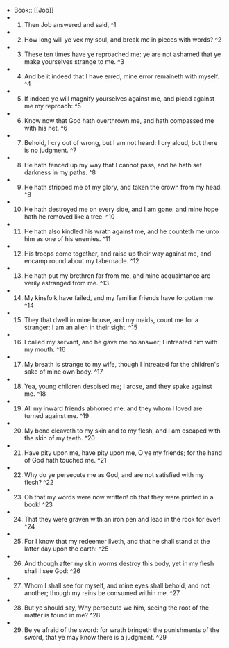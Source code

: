 - Book:: [[Job]]
- 1. Then Job answered and said, ^1
- 2. How long will ye vex my soul, and break me in pieces with words? ^2
- 3. These ten times have ye reproached me: ye are not ashamed that ye make yourselves strange to me. ^3
- 4. And be it indeed that I have erred, mine error remaineth with myself. ^4
- 5. If indeed ye will magnify yourselves against me, and plead against me my reproach: ^5
- 6. Know now that God hath overthrown me, and hath compassed me with his net. ^6
- 7. Behold, I cry out of wrong, but I am not heard: I cry aloud, but there is no judgment. ^7
- 8. He hath fenced up my way that I cannot pass, and he hath set darkness in my paths. ^8
- 9. He hath stripped me of my glory, and taken the crown from my head. ^9
- 10. He hath destroyed me on every side, and I am gone: and mine hope hath he removed like a tree. ^10
- 11. He hath also kindled his wrath against me, and he counteth me unto him as one of his enemies. ^11
- 12. His troops come together, and raise up their way against me, and encamp round about my tabernacle. ^12
- 13. He hath put my brethren far from me, and mine acquaintance are verily estranged from me. ^13
- 14. My kinsfolk have failed, and my familiar friends have forgotten me. ^14
- 15. They that dwell in mine house, and my maids, count me for a stranger: I am an alien in their sight. ^15
- 16. I called my servant, and he gave me no answer; I intreated him with my mouth. ^16
- 17. My breath is strange to my wife, though I intreated for the children's sake of mine own body. ^17
- 18. Yea, young children despised me; I arose, and they spake against me. ^18
- 19. All my inward friends abhorred me: and they whom I loved are turned against me. ^19
- 20. My bone cleaveth to my skin and to my flesh, and I am escaped with the skin of my teeth. ^20
- 21. Have pity upon me, have pity upon me, O ye my friends; for the hand of God hath touched me. ^21
- 22. Why do ye persecute me as God, and are not satisfied with my flesh? ^22
- 23. Oh that my words were now written! oh that they were printed in a book! ^23
- 24. That they were graven with an iron pen and lead in the rock for ever! ^24
- 25. For I know that my redeemer liveth, and that he shall stand at the latter day upon the earth: ^25
- 26. And though after my skin worms destroy this body, yet in my flesh shall I see God: ^26
- 27. Whom I shall see for myself, and mine eyes shall behold, and not another; though my reins be consumed within me. ^27
- 28. But ye should say, Why persecute we him, seeing the root of the matter is found in me? ^28
- 29. Be ye afraid of the sword: for wrath bringeth the punishments of the sword, that ye may know there is a judgment. ^29
